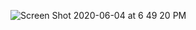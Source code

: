 ![Screen Shot 2020-06-04 at 6 49 20 PM](https://user-images.githubusercontent.com/41534832/83742911-f42a3980-a694-11ea-8515-c480a671d4bb.png)